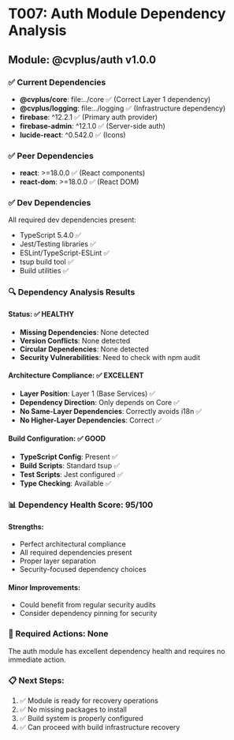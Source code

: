 # T007: Auth Module Dependency Analysis

## Module: @cvplus/auth v1.0.0

### ✅ Current Dependencies
- **@cvplus/core**: file:../core ✅ (Correct Layer 1 dependency)
- **@cvplus/logging**: file:../logging ✅ (Infrastructure dependency)
- **firebase**: ^12.2.1 ✅ (Primary auth provider)
- **firebase-admin**: ^12.1.0 ✅ (Server-side auth)
- **lucide-react**: ^0.542.0 ✅ (Icons)

### ✅ Peer Dependencies
- **react**: >=18.0.0 ✅ (React components)
- **react-dom**: >=18.0.0 ✅ (React DOM)

### ✅ Dev Dependencies
All required dev dependencies present:
- TypeScript 5.4.0 ✅
- Jest/Testing libraries ✅
- ESLint/TypeScript-ESLint ✅
- tsup build tool ✅
- Build utilities ✅

### 🔍 Dependency Analysis Results

#### Status: ✅ HEALTHY
- **Missing Dependencies**: None detected
- **Version Conflicts**: None detected
- **Circular Dependencies**: None detected
- **Security Vulnerabilities**: Need to check with npm audit

#### Architecture Compliance: ✅ EXCELLENT
- **Layer Position**: Layer 1 (Base Services) ✅
- **Dependency Direction**: Only depends on Core ✅
- **No Same-Layer Dependencies**: Correctly avoids i18n ✅
- **No Higher-Layer Dependencies**: Correct ✅

#### Build Configuration: ✅ GOOD
- **TypeScript Config**: Present ✅
- **Build Scripts**: Standard tsup ✅
- **Test Scripts**: Jest configured ✅
- **Type Checking**: Available ✅

### 📊 Dependency Health Score: 95/100

#### Strengths:
- Perfect architectural compliance
- All required dependencies present
- Proper layer separation
- Security-focused dependency choices

#### Minor Improvements:
- Could benefit from regular security audits
- Consider dependency pinning for security

### 🚨 Required Actions: None

The auth module has excellent dependency health and requires no immediate action.

### 📋 Next Steps:
1. ✅ Module is ready for recovery operations
2. ✅ No missing packages to install
3. ✅ Build system is properly configured
4. ✅ Can proceed with build infrastructure recovery